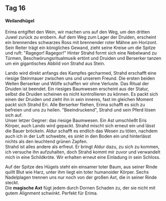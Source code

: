 ## Tag 16
#### Weilandhügel
Erima entgiftet den Wein, wir machen uns auf den Weg, um den dritten Juwel zurück zu erobern. Auf dem Weg zum Lager der Druiden, erscheint ein brennendes schwarzes Ross mit brennender roter Mähne am Horizont. Sein Reiter trägt ein königliches Gewand, zieht seine Kreise um die Spitze und ruft: "Ragegor! Ragegor!" Hinter Strahd formt sich eine Nebelwand zu Türmen, Beschwörungsritualmusik ertönt und Druiden und Berserker tanzen um ein gigantisches Abbild von Strahd aus Stein.<Br/>

Lando wird direkt anfangs des Kampfes gecharmed, Strahd erschafft eine riesige Steinmauer zwischen uns und unserem Freund. Die ersten beiden Wellen Berserker und Wölfe schaffen wir ohne Verluste. Das Ritual der Druiden ist beendet. Ein riesiges Baumwesen erscheint aus der Statur, selbst die Druiden scheinen es nicht kontrollieren zu können. Es packt sich einen der Druiden und zieht ihn in sein inneres, fast im gleichen Moment packt sich Strahd Eri. Alle Berserker fliehen, Erima schafft es sich zu befreien und uns zu heilen. "Beeindruckend", Strahd und sein Pferd lösen sich auf.<Br/>Unser letzer Gegner: das riesige Baumwesen. Ein Ast umschließt Eris Körper, auch Lando wird gepackt. Strahd mischt sich erneut ein und lässt die Bauer bröckeln. Aldur schafft es endlich das Wesen zu töten, nachdem auch ich in der Luft schwebte, es sinkt in den Boden ein und hinterlässt nichts als den leuchtend grünen Zapfen.<Br/>Strahd ist alles andere als erfreut. Er bringt Aldur dazu, zu sich zu kommen, ich versuche ihn aufzuhalten, doch Strahd kommt mir zuvor und verwandelt mich in eine Schildkröte. Wir erhalten erneut eine Einladung in sein Schloss.<Br/>

Auf der Spitze des Hügels steht ein einsamer toter Baum, aus seiner Rinde quillt Blut wie Harz, unter ihm liegt ein toter humanoider Körper. Sechs Nadelplagen trennen uns nur noch von der großen Axt, die in seiner Rinde steckt.<Br/>Die **magische Axt** fügt jedem durch Dornen Schaden zu, der sie nicht mit gutem Alignment schwinkt. Perfekt für Erima.
